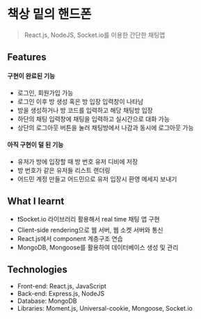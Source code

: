 # 책상 밑의 핸드폰

> React.js, NodeJS, Socket.io를 이용한 간단한 채팅앱

## Features

#### 구현이 완료된 기능

- 로그인, 회원가입 가능
- 로그인 이후 방 생성 혹은 방 입장 입력창이 나타남
- 방을 생성하거나 방 코드를 입력하고 해당 채팅방 입장
  <!-- - 해당 채팅방에 입장한 후 우측 사이드 바에서 채팅방에 있는 유저 목록 확인 가능 -->
- 하단의 채팅 입력창에 채팅을 입력하고 실시간으로 대화 가능
- 상단의 로그아웃 버튼을 눌러 채팅방에서 나감과 동시에 로그아웃 가능

#### 아직 구현이 덜 된 기능

- 유저가 방에 입장할 때 방 번호 유저 디비에 저장
- 방 번호가 같은 유저들 리스트 랜더링
- 어드민 계정 만들고 어드민으로 유저 입장시 환영 메세지 보내기

## What I learnt

- ❗Socket.io 라이브러리 활용해서 real time 채팅 앱 구현
- Client-side rendering으로 웹 서버, 웹 소켓 서버와 통신
- React.js에서 component 계층구조 연습
- MongoDB, Mongoose를 활용하여 데이터베이스 생성 및 관리

## Technologies

- Front-end: React.js, JavaScript
- Back-end: Express.js, NodeJS
- Database: MongoDB
- Libraries: Moment.js, Universal-cookie, Mongoose, Socket.io

